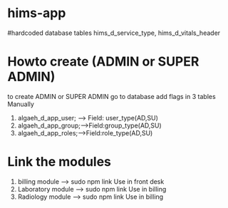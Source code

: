# hims-app

#hardcoded database tables
hims_d_service_type,
hims_d_vitals_header

# Howto create (ADMIN or SUPER ADMIN)

to create ADMIN or SUPER ADMIN go to database
add flags in 3 tables Manually

1. algaeh_d_app_user; --> Field: user_type(AD,SU)
2. algaeh_d_app_group;-->Field:group_type(AD,SU)
3. algaeh_d_app_roles;-->Field:role_type(AD,SU)

# Link the modules

1. billing module --> sudo npm link Use in front desk
2. Laboratory module --> sudo npm link Use in billing
3. Radiology module --> sudo npm link Use in billing
